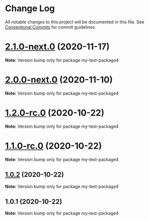 # Change Log

All notable changes to this project will be documented in this file.
See [Conventional Commits](https://conventionalcommits.org) for commit guidelines.

# [2.1.0-next.0](https://github.com/vladar/lerna-repo/compare/my-test-package4@2.0.0-next.0...my-test-package4@2.1.0-next.0) (2020-11-17)

**Note:** Version bump only for package my-test-package4






# [2.0.0-next.0](https://github.com/vladar/lerna-repo/compare/my-test-package4@1.2.0-rc.0...my-test-package4@2.0.0-next.0) (2020-11-10)

**Note:** Version bump only for package my-test-package4






# [1.2.0-rc.0](https://github.com/vladar/lerna-repo/compare/my-test-package4@1.0.2...my-test-package4@1.2.0-rc.0) (2020-10-22)

**Note:** Version bump only for package my-test-package4





# [1.1.0-rc.0](https://github.com/vladar/lerna-repo/compare/my-test-package4@1.0.2...my-test-package4@1.1.0-rc.0) (2020-10-22)

**Note:** Version bump only for package my-test-package4






## [1.0.2](https://github.com/vladar/lerna-repo/compare/my-test-package4@1.0.1...my-test-package4@1.0.2) (2020-10-22)

**Note:** Version bump only for package my-test-package4





## 1.0.1 (2020-10-22)

**Note:** Version bump only for package my-test-package4
